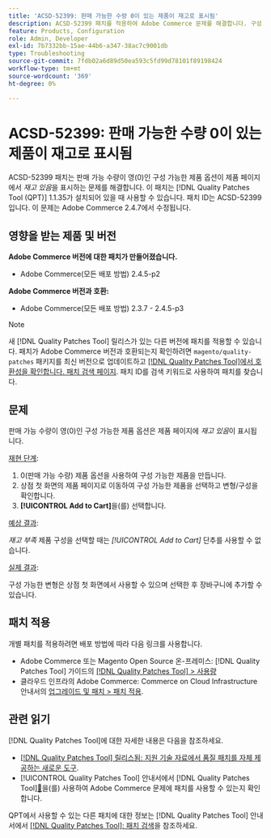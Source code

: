 ```yaml
---
title: 'ACSD-52399: 판매 가능한 수량 0이 있는 제품이 재고로 표시됨'
description: ACSD-52399 패치를 적용하여 Adobe Commerce 문제를 해결합니다. 구성 가능한 제품 옵션이 판매 가능한 수량이 0인 경우 제품 페이지에서 *재고 있음*이 표시됩니다.
feature: Products, Configuration
role: Admin, Developer
exl-id: 7b7332bb-15ae-44b6-a347-38ac7c9001db
type: Troubleshooting
source-git-commit: 7fdb02a6d89d50ea593c5fd99d78101f89198424
workflow-type: tm+mt
source-wordcount: '369'
ht-degree: 0%

---
```


# ACSD-52399: 판매 가능한 수량 0이 있는 제품이 재고로 표시됨

ACSD-52399 패치는 판매 가능 수량이 영(0)인 구성 가능한 제품 옵션이 제품 페이지에서 *재고 있음*&#x200B;을 표시하는 문제를 해결합니다. 이 패치는 [!DNL Quality Patches Tool (QPT)] 1.1.35가 설치되어 있을 때 사용할 수 있습니다. 패치 ID는 ACSD-52399입니다. 이 문제는 Adobe Commerce 2.4.7에서 수정됩니다.

## 영향을 받는 제품 및 버전

**Adobe Commerce 버전에 대한 패치가 만들어졌습니다.**

* Adobe Commerce(모든 배포 방법) 2.4.5-p2

**Adobe Commerce 버전과 호환:**

* Adobe Commerce(모든 배포 방법) 2.3.7 - 2.4.5-p3

>[!NOTE]
>
>새 [!DNL Quality Patches Tool] 릴리스가 있는 다른 버전에 패치를 적용할 수 있습니다. 패치가 Adobe Commerce 버전과 호환되는지 확인하려면 `magento/quality-patches` 패키지를 최신 버전으로 업데이트하고 [[!DNL Quality Patches Tool]에서 호환성을 확인합니다. 패치 검색 페이지](https://experienceleague.adobe.com/tools/commerce-quality-patches/index.html). 패치 ID를 검색 키워드로 사용하여 패치를 찾습니다.

## 문제

판매 가능 수량이 영(0)인 구성 가능한 제품 옵션은 제품 페이지에 *재고 있음*&#x200B;이 표시됩니다.

<u>재현 단계</u>:

1. 0(판매 가능 수량) 제품 옵션을 사용하여 구성 가능한 제품을 만듭니다.
1. 상점 첫 화면의 제품 페이지로 이동하여 구성 가능한 제품을 선택하고 변형/구성을 확인합니다.
1. **[!UICONTROL Add to Cart]**&#x200B;을(를) 선택합니다.

<u>예상 결과</u>:

*재고 부족* 제품 구성을 선택할 때는 *[!UICONTROL Add to Cart]* 단추를 사용할 수 없습니다.

<u>실제 결과</u>:

구성 가능한 변형은 상점 첫 화면에서 사용할 수 있으며 선택한 후 장바구니에 추가할 수 있습니다.

## 패치 적용

개별 패치를 적용하려면 배포 방법에 따라 다음 링크를 사용합니다.

* Adobe Commerce 또는 Magento Open Source 온-프레미스: [!DNL Quality Patches Tool] 가이드의 [[!DNL Quality Patches Tool] > 사용량](/help/tools/quality-patches-tool/usage.md)
* 클라우드 인프라의 Adobe Commerce: Commerce on Cloud Infrastructure 안내서의 [업그레이드 및 패치 > 패치 적용](https://experienceleague.adobe.com/docs/commerce-cloud-service/user-guide/develop/upgrade/apply-patches.html).

## 관련 읽기

[!DNL Quality Patches Tool]에 대한 자세한 내용은 다음을 참조하세요.

* [[!DNL Quality Patches Tool] 릴리스됨: 지원 기술 자료에서 품질 패치를 자체 제공하는 새로운 도구](https://experienceleague.adobe.com/en/docs/commerce-operations/tools/quality-patches-tool/quality-patches-tool-to-self-serve-quality-patches).
* [!UICONTROL Quality Patches Tool] 안내서에서  [!DNL Quality Patches Tool][&#128279;](/help/tools/quality-patches-tool/patches-available-in-qpt/check-patch-for-magento-issue-with-magento-quality-patches.md)을(를) 사용하여 Adobe Commerce 문제에 패치를 사용할 수 있는지 확인합니다.


QPT에서 사용할 수 있는 다른 패치에 대한 정보는 [!DNL Quality Patches Tool] 안내서에서 [[!DNL Quality Patches Tool]: 패치 검색](https://experienceleague.adobe.com/tools/commerce-quality-patches/index.html)을 참조하세요.
